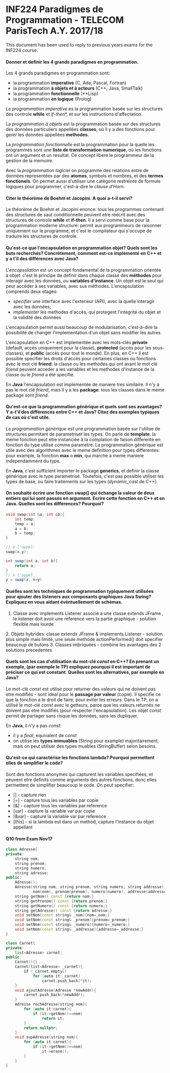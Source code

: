 # INF224 Paradigmes de Programmation - TELECOM ParisTech A.Y. 2017/18

This document has been used to reply to previous years exams for the INF224 course.

#### Donner et definir les 4 grands paradigmes en programmation.

Les 4 grands paradigmes en programmation sont:

- la programmation **imperative** (C, Ada, Pascal, Fortran)
- la programmation **à objets et à acteurs** (C++, Java, SmallTalk)
- la programmation **fonctionnelle** (**Lisp)
- la programmation **en logique** (Prolog)

La *programmation imperative* es la programmation basée sur les structures des controle **while** et *if-then**, et sur les instructions d'affectation.

La *programmation à objets* est la programmation basée sur des structures des données particuliers appellées **classes**, où il y a des fonctions pour gerer les données appellées **methodes**.

La *programmation fonctionnelle* est la programmation pour la quelle les programmes sont une **liste de transformation numerique**, où les fonctions ont un argument et un resultat. Ce concept libere le programmeur de la gestion de la memoire.

Avec la *programmation logiciel* on programme des relations entre de données representées par des **atomes**, symbols et nombres, et des **termes fonctionels**. On permet aussi d'utiliser une catégorie restreinte de formule logiques pour programmer, c'est-à-dire le *clause d'Horn*.

#### Citer le théorème de Boehm et Jacopini. A quoi a-t-il servi?

Le théorème de Boehm et Jacopini enonce: tous les programmes contenant des structures de saut conditionnelle peuvent etre réécrit avec des structures de controle **while** et **if-then**. Il  a servi comme base pour la programmation moderne structuré: permit aux programmeurs de raisonner uniquement sur le programme, et c'est le compilateur qui s'occupe de traduire les structures de controle.

#### Qu'est-ce que l'encapsulation en programmation objet? Quels sont les buts recherchés? Concrètement, comment est-ce implémenté en C++ et y a t'il des différences avec Java?

L'*encapsulation* est un concept fondamental de la programmation orientée à objet: c'est le principe de definir dans chaque classe des **méthodes** pour interagir avec les données, ou **variables d'instance**. Un objet est le seul qui peur accéder à ses variables, avec sus méthodes. L'encapsulation comprends deux etages:

- *specifier* une interface avec l'exterieur (API), avec la quelle interagir avec les données;
- *implementer* les methodes d'accès, qui protegent l'integrité du objet et la validité des données

L'encapsulation permit aussi beaucoup de modularisation, c'est-à-dire la possibilité de changer l'implementation d'un objet sans modifier les autres.

L'encapsulation en C++ est implementée avec les mots-clés **private** (default, accès uniquement pour la classe), **protected** (accès pour les sous-classes), et **public** (accès pour tout le monde). En plus, en C++ il est possible specifier les droits d'accès pour certaines classes ou fonctions avec le mot clé **friend**: la classe ou les methodes qui ont avant le mot clè *friend* peuvent acceder a les variables et les methodes d'instance de la classe ou le *friend* a été specifié.

En **Java** l'encapsulation est implementée de maniere tres similaire. Il n'y a pas le mot clé *friend*, mais il y a les **package**: tous les classes dans le meme package sont *friend*.

#### Qu'est-ce que la programmation générique et quels sont ses avantages? Y a-t'il	des	différences entre C++ et Java? Citez des exemples typiques de cas où c'est utile.

La *programmation générique* est une programmation basée sur l'utilise de structures permitant de parametriser les types. On parle de **template**: la meme fonction peut etre instancièe à la complation de faison differente en fonction du type utilisé comme parametre. La programmation générique est utile avec des algorithmes avec le meme definition pour types differentes: pour example, la fonction **max** o **min**, qui marche a meme maniere independamment du type.

En **Java**, c'est sufficient importer le package **generics**, et definir la classe générique avec le type parametrisé. Toutefois, c'est pas possible utiliser les types de base, ou faire traitements sur les types (*dynamic_cast* de C++).

#### On souhaite écrire une fonction swap()	qui	échange	la valeur de deux entiers qui lui sont passés en argument. Ecrire cette	fonction en	C++	et en Java. Quelles	sont les différences? Pourquoi?

```cpp
void swap(int &a, int &b){
	int temp;
	temp = a;
	a = b;
	b = temp;
}

// à l'appel:
swap(x,y);
```

```Java
int swap(int a, int b){
	return a;
}
// à l'appel
y = swap(x, x=y)
```

#### Quelles sont les techniques de programmation typiquement utilisées pour ajouter des listeners aux composants graphiques Java Swing? Expliquez en vous aidant événtuellement de schémas.

1. Classe avec implements Listener associé a une classe extends JFrame , le listener doit avoir une reference vers la partie graphique - solution flexible mais lourde
<insert here pic of version1>
2. Objets hybrides: classe extends JFrame & implements Listener - solution plus simple mais limité, une seule methode actionPerformed() doit specifier beaucoup de butons
<insert here pic of version2>
3. Classes imbriquées - combine les avantages des 2 solutions precedentes
<insert here pic of version3>

#### Quels sont les cas d'utilisation du mot-clé *const* en C++? En prenant un exemple, (par exemple le TP) expliquez pourquoi il est important de préciser ce qui est constant. Quelles sont les alternatives, par exemple en Java?

Le mot-clé *const* est utilisé pour returner des valeurs qui ne doivent pas etre modifiés - sont ideal pour le **passage par valeur** (copie). Il specifie ce que la fonction a le droit de faire, pour eviter les erreurs. Dans le TP, on a utilisé le mot-clé *const* avec le getteurs, parce que les valeurs returnés ne doivent pas etre modifiés (pour respecter l'encapsulation). Les objet *const* permit de partager sans risque les données, sans les dupliquer.

En **Java**, il n'y a pas *const*:
- il y a *final*, equivalent de *const*
- on utilise les **types immuables** (String pour example) majoritairement, mais on peut utiliser des types muables (StringBuffer) selon besoins.

#### Qu'est-ce qui caractérise les fonctions lambda? Pourquoi permettent elles de simplifier le code?

Sont des fonctions anonymes qui capturent les variables specifiées, et peuvent etre definits comme arguments des autres fonctions, donc elles permettent de simplifier beaucoup le code. On peut specifier:
- [] - capture rien
- [=] - capture tous les variables par copie
- [&] - capture tous les variables par reference
- [var] - capture la variable var par copie
- [&var] - capture la variable var par reference
- [this] - si la lambda est dans un method, capture l'instance du objet appellant

#### Q10 from Exam Nov17

```cpp
class Adresse{
private:
	string nom;
	string prenom;
	string numero;
	string adresse;
public:
	Adresse();
	Adresse(string nom, string prenom, string numero, string addresse) :
			nom(nom), prenom(prenom), numero(numero), addresse(addresse) {}
	string getNom() const {return nom;}
	string getPrenom() const {return prenom;}
	string getNumero() const {return numero;}
	string getAdresse() const {return adresse;}
	void setNom(const string& _nom){nom=_nom;}
	void setNom(const string& _prenom){prenom=_prenom;}
	void setNom(const string& _numero){numero=_numero;}
	void setNom(const string& _addresse){addresse=_addresse;}
}

```
```cpp
class Carnet{
private:
	list<Adresse> carnet;
public:
	Carnet(){}
	Carnet(list<Adresse> _carnet){
		if !_carnet.empty()
			for (auto it:_carnet)
				carnet.push_back(*it);
	}
	void ajoutAdresse(Adresse *newAddr){
		carnet.push_back(*newAddr);
	}
	Adresse rechAdresse(string nom){
		for (auto it:carnet){
			if (it->getNom()==nom)
				return it;
		}
		return nullptr;
	}
	void supAdresse(string nom){
		for (auto it:carnet){
			if (it->getNom()==nom)
				it->erase();
		}
	}
}
```
